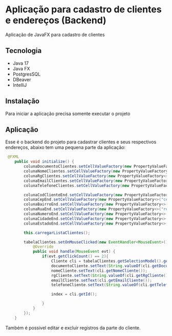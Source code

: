 # Aplicação para cadastro de clientes e endereços (Backend)
Aplicação de JavaFX para cadastro de clientes
## Tecnologia
* Java 17
* Java FX
* PostgresSQL
* DBeaver
* IntelliJ

## Instalação
Para iniciar a aplicação precisa somente executar o projeto


## Aplicação

Esse é o backend do projeto para cadastrar clientes e seus respectivos endereços, abaixo tem uma pequena parte da aplicação:
```Java
 @FXML
    public void initialize() {
        colunaDocumentoClientes.setCellValueFactory(new PropertyValueFactory<>("documentoCliente"));
        colunaNomeClientes.setCellValueFactory(new PropertyValueFactory<>("nomeCliente"));
        colunaRgClientes.setCellValueFactory(new PropertyValueFactory<>("rgCliente"));
        colunaEmailClientes.setCellValueFactory(new PropertyValueFactory<>("emailCliente"));
        colunaTelefoneClientes.setCellValueFactory(new PropertyValueFactory<>("telefoneCliente"));

        colunaCodClienteEnd.setCellValueFactory(new PropertyValueFactory<>("codigoClienteEnd"));
        colunaCepEnd.setCellValueFactory(new PropertyValueFactory<>("cepEnd"));
        colunaBairroEnd.setCellValueFactory(new PropertyValueFactory<>("bairroEnd"));
        colunaRuaEnd.setCellValueFactory(new PropertyValueFactory<>("ruaEnd"));
        colunaNumeroEnd.setCellValueFactory(new PropertyValueFactory<>("numeroEnd"));
        colunaCidadeEnd.setCellValueFactory(new PropertyValueFactory<>("cidadeEnd"));
        colunaEstadoEnd.setCellValueFactory(new PropertyValueFactory<>("estadoEnd"));

        this.carregarListaClientes();

        tabelaClientes.setOnMouseClicked(new EventHandler<MouseEvent>() {
            @Override
            public void handle(MouseEvent evt) {
                if(evt.getClickCount() == 2){
                    Cliente cli = tabelaClientes.getSelectionModel().getSelectedItem();
                    documentoCliente.setText(String.valueOf(cli.getDocumentoCliente()));
                    nomeCliente.setText(cli.getNomeCliente());
                    rgCliente.setText(String.valueOf(cli.getRgCliente()));
                    emailCliente.setText(cli.getEmailCliente());
                    telefoneCliente.setText(String.valueOf(cli.getTelefoneCliente()));

                    index = cli.getId();

                }
            }
        });
    }
```
Também é possivel editar e excluir registros da parte do cliente.